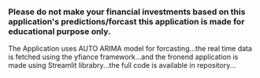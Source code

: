 ### Please do not make your financial investments based on this application's predictions/forcast this application is made for educational purpose only.

The Application uses AUTO ARIMA model for forcasting...the real time data is fetched using the yfiance framework...and the fronend application is made using Streamlit librabry...the full code is available in repository...
